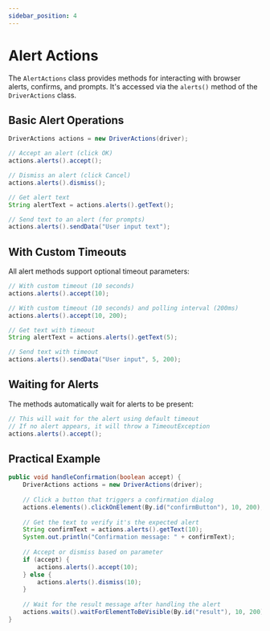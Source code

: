 ```yaml
---
sidebar_position: 4
---
```


# Alert Actions

The `AlertActions` class provides methods for interacting with browser alerts, confirms, and prompts. It's accessed via the `alerts()` method of the `DriverActions` class.

## Basic Alert Operations

```java
DriverActions actions = new DriverActions(driver);

// Accept an alert (click OK)
actions.alerts().accept();

// Dismiss an alert (click Cancel)
actions.alerts().dismiss();

// Get alert text
String alertText = actions.alerts().getText();

// Send text to an alert (for prompts)
actions.alerts().sendData("User input text");
```

## With Custom Timeouts

All alert methods support optional timeout parameters:

```java
// With custom timeout (10 seconds)
actions.alerts().accept(10);

// With custom timeout (10 seconds) and polling interval (200ms)
actions.alerts().accept(10, 200);

// Get text with timeout
String alertText = actions.alerts().getText(5);

// Send text with timeout
actions.alerts().sendData("User input", 5, 200);
```

## Waiting for Alerts

The methods automatically wait for alerts to be present:

```java
// This will wait for the alert using default timeout
// If no alert appears, it will throw a TimeoutException
actions.alerts().accept();
```

## Practical Example

```java
public void handleConfirmation(boolean accept) {
    DriverActions actions = new DriverActions(driver);
    
    // Click a button that triggers a confirmation dialog
    actions.elements().clickOnElement(By.id("confirmButton"), 10, 200);
    
    // Get the text to verify it's the expected alert
    String confirmText = actions.alerts().getText(10);
    System.out.println("Confirmation message: " + confirmText);
    
    // Accept or dismiss based on parameter
    if (accept) {
        actions.alerts().accept(10);
    } else {
        actions.alerts().dismiss(10);
    }
    
    // Wait for the result message after handling the alert
    actions.waits().waitForElementToBeVisible(By.id("result"), 10, 200);
}
``` 